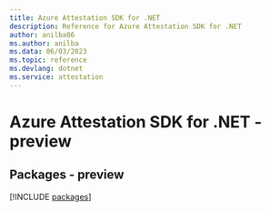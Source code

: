```yaml
---
title: Azure Attestation SDK for .NET
description: Reference for Azure Attestation SDK for .NET
author: anilba06
ms.author: anilba
ms.data: 06/03/2023
ms.topic: reference
ms.devlang: dotnet
ms.service: attestation
---
```

# Azure Attestation SDK for .NET - preview
## Packages - preview
[!INCLUDE [packages](attestation-index.md)]
